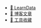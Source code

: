 - [🚀 LearnData](https://luojunll.github.io/)
- [📝 博客文章](https://luojunll.github.io/blog.html)
- [🔨 工具收藏](https://nav.newzone.top/)
